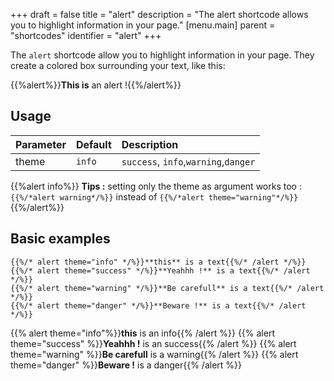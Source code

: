 +++
draft = false
title = "alert"
description = "The alert shortcode allows you to highlight information in your page."
[menu.main]
parent = "shortcodes"
identifier = "alert"
+++

The `alert` shortcode allow you to highlight information in your page. They create a colored box surrounding your text, like this:

{{%alert%}}**This is** an alert !{{%/alert%}}
## Usage

| Parameter | Default | Description |
|:--|:--|:--|
| theme | `info` | `success`, `info`,`warning`,`danger` |

{{%alert info%}}
**Tips :** setting only the theme as argument works too :
`{{%/*alert warning*/%}}`  instead of `{{%/*alert theme="warning"*/%}}`
{{%/alert%}}

## Basic examples

    {{%/* alert theme="info" */%}}**this** is a text{{%/* /alert */%}}
    {{%/* alert theme="success" */%}}**Yeahhh !** is a text{{%/* /alert */%}}
    {{%/* alert theme="warning" */%}}**Be carefull** is a text{{%/* /alert */%}}
    {{%/* alert theme="danger" */%}}**Beware !** is a text{{%/* /alert */%}}

{{% alert theme="info"%}}**this** is an info{{% /alert %}}
{{% alert theme="success" %}}**Yeahhh !** is an success{{% /alert %}}
{{% alert theme="warning" %}}**Be carefull** is a warning{{% /alert %}}
{{% alert theme="danger" %}}**Beware !** is a danger{{% /alert %}}
